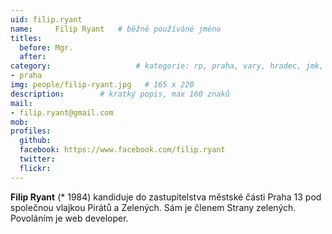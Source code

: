 ```yaml
---
uid: filip.ryant
name:     Filip Ryant  	# běžně používáné jméno
titles:
  before: Mgr. 
  after:
category:                 	# kategorie: rp, praha, vary, hradec, jmk, senat
- praha
img: people/filip-ryant.jpg   # 165 x 220
description:     	# kratký popis, max 160 znaků
mail:
- filip.ryant@gmail.com
mob:
profiles:
  github:       
  facebook: https://www.facebook.com/filip.ryant
  twitter: 		  
  flickr:		  
---
```


**Filip Ryant** (* 1984) kandiduje do zastupitelstva městské části Praha 13 pod společnou vlajkou Pirátů a Zelených. Sám je členem Strany zelených. Povoláním je web developer.
